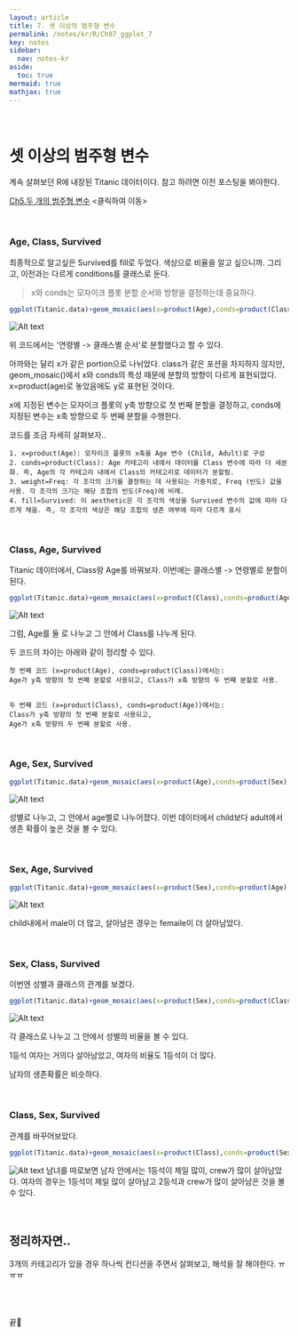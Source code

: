 ```yaml
---
layout: article
title: 7. 셋 이상의 범주형 변수
permalink: /notes/kr/R/Ch07_ggplot_7
key: notes
sidebar:
  nav: notes-kr
aside:
  toc: true
mermaid: true
mathjax: true
---
```






<br>

# 셋 이상의 범주형 변수


계속 살펴보던 R에 내장된 Titanic 데이터이다. 
참고 하려면 이전 포스팅을 봐야한다.


[Ch5.두 개의 범주형 변수](Ch05_ggplot_5.md) <클릭하여 이동>



<br>

### Age, Class, Survived


최종적으로 알고싶은 Survived를 fill로 두었다. 색상으로 비율을 알고 싶으니까. 그리고, 이전과는 다르게 conditions를 클래스로 둔다. 


> x와 conds는 모자이크 플롯 분할 순서와 방향을 결정하는데 중요하다.

```r
ggplot(Titanic.data)+geom_mosaic(aes(x=product(Age),conds=product(Class),weight=Freq,fill=Survived))
```

![Alt text](img/ggplot_46.png)

위 코드에서는 '연령별 -> 클래스별 순서'로 분할했다고 할 수 있다.


아까와는 달리 x가 같은 portion으로 나뉘었다. class가 같은 포션을 차지하지 않지만, geom_mosaic()에서 x와 conds의 특성 때문에 분할의 방향이 다르게 표현되었다. x=product(age)로 놓았음에도 y로 표현된 것이다.


x에 지정된 변수는 모자이크 플롯의 y축 방향으로 첫 번째 분할을 결정하고,
conds에 지정된 변수는 x축 방향으로 두 번째 분할을 수행한다.



코드를 조금 자세히 살펴보자..


```
1. x=product(Age): 모자이크 플롯의 x축을 Age 변수 (Child, Adult)로 구성
2. conds=product(Class): Age 카테고리 내에서 데이터를 Class 변수에 따라 더 세분화. 즉, Age의 각 카테고리 내에서 Class의 카테고리로 데이터가 분할됨.
3. weight=Freq: 각 조각의 크기를 결정하는 데 사용되는 가중치로, Freq (빈도) 값을 사용. 각 조각의 크기는 해당 조합의 빈도(Freq)에 비례.
4. fill=Survived: 이 aesthetic은 각 조각의 색상을 Survived 변수의 값에 따라 다르게 채움. 즉, 각 조각의 색상은 해당 조합의 생존 여부에 따라 다르게 표시
```




<br>

### Class, Age, Survived


Titanic 데이터에서, Class랑 Age를 바꿔보자. 이번에는 클래스별 -> 연령별로 분할이 된다.

```r
ggplot(Titanic.data)+geom_mosaic(aes(x=product(Class),conds=product(Age),weight=Freq,fill=Survived))
```

![Alt text](img/ggplot_47.png)


그럼, Age를 둘 로 나누고 그 안에서 Class를 나누게 된다. 


두 코드의 차이는 아래와 같이 정리할 수 있다.

```
첫 번째 코드 (x=product(Age), conds=product(Class))에서는:
Age가 y축 방향의 첫 번째 분할로 사용되고, Class가 x축 방향의 두 번째 분할로 사용.


두 번째 코드 (x=product(Class), conds=product(Age))에서는:
Class가 y축 방향의 첫 번째 분할로 사용되고,
Age가 x축 방향의 두 번째 분할로 사용.
```



<br>

### Age, Sex, Survived

```r
ggplot(Titanic.data)+geom_mosaic(aes(x=product(Age),conds=product(Sex),weight=Freq,fill=Survived))

```

![Alt text](img/ggplot_48.png)


성별로 나누고, 그 안에서 age별로 나누어졌다. 이번 데이터에서 child보다 adult에서 생존 확률이 높은 것을 볼 수 있다.


<br>

### Sex, Age, Survived


```r
ggplot(Titanic.data)+geom_mosaic(aes(x=product(Sex),conds=product(Age),weight=Freq,fill=Survived))

```

![Alt text](img/ggplot_49.png)

child내에서 male이 더 많고, 살아남은 경우는 femaile이 더 살아남았다.



<br>

### Sex, Class, Survived

이번엔 성별과 클래스의 관계를 보겠다.



```r
ggplot(Titanic.data)+geom_mosaic(aes(x=product(Sex),conds=product(Class),weight=Freq,fill=Survived))

```

![Alt text](img/ggplot_50.png)

각 클래스로 나누고 그 안에서 성별의 비율을 볼 수 있다.

1등석 여자는 거의다 살아남았고, 여자의 비율도 1등석이 더 많다.

남자의 생존확률은 비슷하다.


<br>

### Class, Sex, Survived

관계를 바꾸어보았다. 


```r
ggplot(Titanic.data)+geom_mosaic(aes(x=product(Class),conds=product(Sex),weight=Freq,fill=Survived))

```

![Alt text](img/ggplot_51.png)
남녀를 따로보면 남자 안에서는 1등석이 제일 많이, crew가 많이 살아남았다. 여자의 경우는 1등석이 제일 많이 살아남고 2등석과 crew가 많이 살아남은 것을 볼 수 있다.


<br>

## 정리하자면..

3개의 카테고리가 있을 경우 하나씩 컨디션을 주면서 살펴보고, 해석을 잘 해야한다. ㅠㅠㅠ





<br><br><br>
끝🙂
<br><br><br>